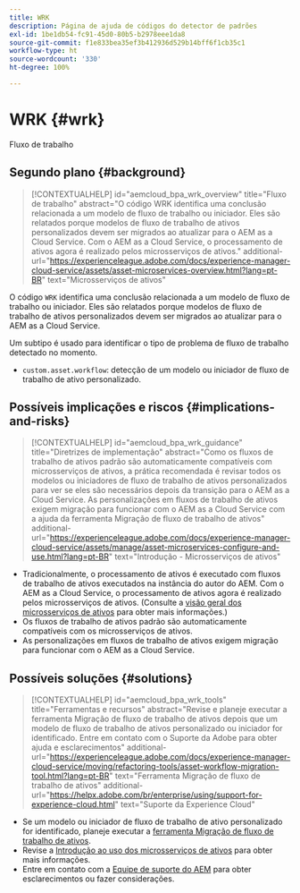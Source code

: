 ```yaml
---
title: WRK
description: Página de ajuda de códigos do detector de padrões
exl-id: 1be1db54-fc91-45d0-80b5-b2978eee1da8
source-git-commit: f1e833bea35ef3b412936d529b14bff6f1cb35c1
workflow-type: ht
source-wordcount: '330'
ht-degree: 100%

---
```


# WRK {#wrk}

Fluxo de trabalho

## Segundo plano {#background}

>[!CONTEXTUALHELP]
>id="aemcloud_bpa_wrk_overview"
>title="Fluxo de trabalho"
>abstract="O código WRK identifica uma conclusão relacionada a um modelo de fluxo de trabalho ou iniciador. Eles são relatados porque modelos de fluxo de trabalho de ativos personalizados devem ser migrados ao atualizar para o AEM as a Cloud Service. Com o AEM as a Cloud Service, o processamento de ativos agora é realizado pelos microsserviços de ativos."
>additional-url="https://experienceleague.adobe.com/docs/experience-manager-cloud-service/assets/asset-microservices-overview.html?lang=pt-BR" text="Microsserviços de ativos"

O código `WRK` identifica uma conclusão relacionada a um modelo de fluxo de trabalho ou iniciador. Eles são relatados porque modelos de fluxo de trabalho de ativos personalizados devem ser migrados ao atualizar para o AEM as a Cloud Service.

Um subtipo é usado para identificar o tipo de problema de fluxo de trabalho detectado no momento.

* `custom.asset.workflow`: detecção de um modelo ou iniciador de fluxo de trabalho de ativo personalizado.

## Possíveis implicações e riscos {#implications-and-risks}

>[!CONTEXTUALHELP]
>id="aemcloud_bpa_wrk_guidance"
>title="Diretrizes de implementação"
>abstract="Como os fluxos de trabalho de ativos padrão são automaticamente compatíveis com microsserviços de ativos, a prática recomendada é revisar todos os modelos ou iniciadores de fluxo de trabalho de ativos personalizados para ver se eles são necessários depois da transição para o AEM as a Cloud Service. As personalizações em fluxos de trabalho de ativos exigem migração para funcionar com o AEM as a Cloud Service com a ajuda da ferramenta Migração de fluxo de trabalho de ativos"
>additional-url="https://experienceleague.adobe.com/docs/experience-manager-cloud-service/assets/manage/asset-microservices-configure-and-use.html?lang=pt-BR" text="Introdução - Microsserviços de ativos"

* Tradicionalmente, o processamento de ativos é executado com fluxos de trabalho de ativos executados na instância do autor do AEM. Com o AEM as a Cloud Service, o processamento de ativos agora é realizado pelos microsserviços de ativos. (Consulte a [visão geral dos microsserviços de ativos](https://experienceleague.adobe.com/docs/experience-manager-cloud-service/assets/asset-microservices-overview.html?lang=pt-BR) para obter mais informações.)
* Os fluxos de trabalho de ativos padrão são automaticamente compatíveis com os microsserviços de ativos.
* As personalizações em fluxos de trabalho de ativos exigem migração para funcionar com o AEM as a Cloud Service.

## Possíveis soluções {#solutions}

>[!CONTEXTUALHELP]
>id="aemcloud_bpa_wrk_tools"
>title="Ferramentas e recursos"
>abstract="Revise e planeje executar a ferramenta Migração de fluxo de trabalho de ativos depois que um modelo de fluxo de trabalho de ativos personalizado ou iniciador for identificado. Entre em contato com o Suporte da Adobe para obter ajuda e esclarecimentos"
>additional-url="https://experienceleague.adobe.com/docs/experience-manager-cloud-service/moving/refactoring-tools/asset-workflow-migration-tool.html?lang=pt-BR" text="Ferramenta Migração de fluxo de trabalho de ativos"
>additional-url="https://helpx.adobe.com/br/enterprise/using/support-for-experience-cloud.html" text="Suporte da Experience Cloud"

* Se um modelo ou iniciador de fluxo de trabalho de ativo personalizado for identificado, planeje executar a [ferramenta Migração de fluxo de trabalho de ativos](https://experienceleague.adobe.com/docs/experience-manager-cloud-service/moving/refactoring-tools/asset-workflow-migration-tool.html?lang=pt-BR).
* Revise a [Introdução ao uso dos microsserviços de ativos](https://experienceleague.adobe.com/docs/experience-manager-cloud-service/assets/manage/asset-microservices-configure-and-use.html?lang=pt-BR) para obter mais informações.
* Entre em contato com a [Equipe de suporte do AEM](https://helpx.adobe.com/br/enterprise/using/support-for-experience-cloud.html) para obter esclarecimentos ou fazer considerações.
